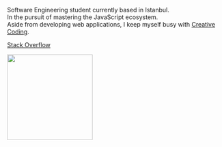 
Software Engineering student currently based in Istanbul.  
In the pursuit of mastering the JavaScript ecosystem.  
Aside from developing web applications, I keep myself busy with [Creative Coding](https://www.instagram.com/order.collector/?hl=en).

[Stack Overflow](https://stackoverflow.com/users/11547130/emre-ozgun)

<!-- ![](formations.gif =250x250) -->

<img src="https://github.com/emre-ozgun/emre-ozgun/blob/main/formations.gif" width="200" height="200">



<!--
**emre-ozgun/emre-ozgun** is a ✨ _special_ ✨ repository because its `README.md` (this file) appears on your GitHub profile.

Here are some ideas to get you started:

- 🔭 I’m currently working on ...
- 🌱 I’m currently learning ...
- 👯 I’m looking to collaborate on ...
- 🤔 I’m looking for help with ...
- 💬 Ask me about ...
- 📫 How to reach me: ...
- 😄 Pronouns: ...
- ⚡ Fun fact: ...
-->
